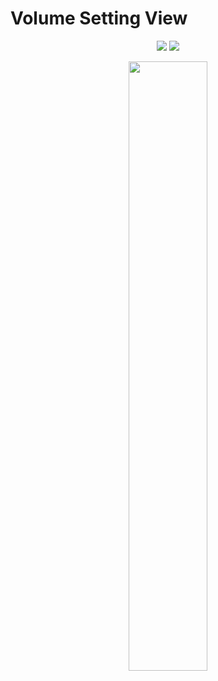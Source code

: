 # Volume Setting View

<p align="center">
  <img src="https://img.shields.io/badge/kotlin-%230095D5.svg?style=for-the-badge&logo=kotlin&logoColor=white" />
  <img src="https://img.shields.io/badge/Android-3DDC84?style=for-the-badge&logo=android&logoColor=white" />
</p>

<p align="center">
 <img src="gif/VolumeSetting.gif" width="50%"/>
</p>
